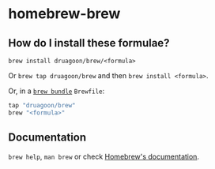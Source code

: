 # homebrew-brew

## How do I install these formulae?

`brew install druagoon/brew/<formula>`

Or `brew tap druagoon/brew` and then `brew install <formula>`.

Or, in a [`brew bundle`](https://github.com/Homebrew/homebrew-bundle) `Brewfile`:

```ruby
tap "druagoon/brew"
brew "<formula>"
```

## Documentation

`brew help`, `man brew` or check [Homebrew's documentation](https://docs.brew.sh).
